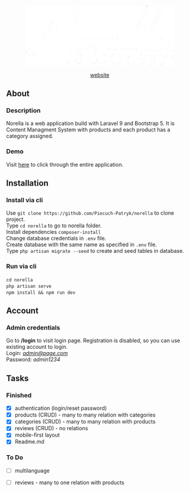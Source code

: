 <p align="center"><a href="https://devpat.online/projects/norella/public" target="_blank"><img src="storage/app/public/assets/logo/norella.png" width="400" alt="Norella Logo"></a></p>

<p align="center"><a href="https://devpat.online/projects/norella/public" target="_blank">website</a></p>

## About

### Description

Norella is a web application build with Laravel 9 and Bootstrap 5. It is Content Managment System with products and each product has a category assigned.  

### Demo
Visit <a href="https://devpat.online/projects/norella/public" target="_blank">here</a> to click through the entire application.  

## Installation

### Install via cli

Use `git clone https://github.com/Piecuch-Patryk/norella` to clone project.  
Type `cd norella` to go to norella folder.  
Install dependencies `composer-install`  
Change database credentials in `.env` file.  
Create database with the same name as specified in `.env` file.  
Type `php artisan migrate --seed` to create and seed tables in database.  

### Run via cli

`cd norella`  
`php artisan serve`  
`npm install && npm run dev`  

## Account

### Admin credentials

Go to **/login** to visit login page. Registration is disabled, so you can use existing account to login.  
Login: *admin@page.com*  
Password: *admin1234*  

## Tasks  

### Finished

- [x] authentication (login/reset password)
- [x] products (CRUD) - many to many relation with categories
- [x] categories (CRUD) - many to many relation with products
- [x] reviews (CRUD) - no relations
- [x] mobile-first layout
- [x] Readme.md

### To Do

- [ ] multilanguage  
- [ ] reviews - many to one relation with products  





